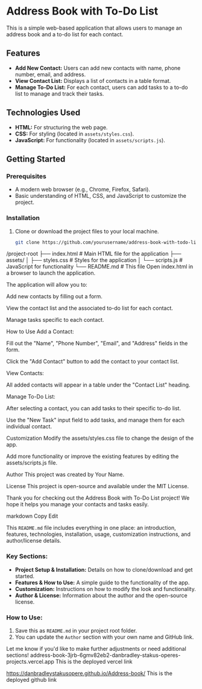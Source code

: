 # Address Book with To-Do List

This is a simple web-based application that allows users to manage an address book and a to-do list for each contact.

## Features
- **Add New Contact:** Users can add new contacts with name, phone number, email, and address.
- **View Contact List:** Displays a list of contacts in a table format.
- **Manage To-Do List:** For each contact, users can add tasks to a to-do list to manage and track their tasks.

## Technologies Used
- **HTML:** For structuring the web page.
- **CSS:** For styling (located in `assets/styles.css`).
- **JavaScript:** For functionality (located in `assets/scripts.js`).

## Getting Started

### Prerequisites

- A modern web browser (e.g., Chrome, Firefox, Safari).
- Basic understanding of HTML, CSS, and JavaScript to customize the project.

### Installation

1. Clone or download the project files to your local machine.

   ```bash
   git clone https://github.com/yourusername/address-book-with-todo-list.git
/project-root
├── index.html           # Main HTML file for the application
├── assets/
│   ├── styles.css       # Styles for the application
│   └── scripts.js       # JavaScript for functionality
└── README.md            # This file
Open index.html in a browser to launch the application.

The application will allow you to:

Add new contacts by filling out a form.

View the contact list and the associated to-do list for each contact.

Manage tasks specific to each contact.

How to Use
Add a Contact:

Fill out the "Name", "Phone Number", "Email", and "Address" fields in the form.

Click the "Add Contact" button to add the contact to your contact list.

View Contacts:

All added contacts will appear in a table under the "Contact List" heading.

Manage To-Do List:

After selecting a contact, you can add tasks to their specific to-do list.

Use the "New Task" input field to add tasks, and manage them for each individual contact.

Customization
Modify the assets/styles.css file to change the design of the app.

Add more functionality or improve the existing features by editing the assets/scripts.js file.

Author
This project was created by Your Name.

License
This project is open-source and available under the MIT License.

Thank you for checking out the Address Book with To-Do List project! We hope it helps you manage your contacts and tasks easily.

markdown
Copy
Edit

This `README.md` file includes everything in one place: an introduction, features, technologies, installation, usage, customization instructions, and author/license details.

### Key Sections:
- **Project Setup & Installation:** Details on how to clone/download and get started.
- **Features & How to Use:** A simple guide to the functionality of the app.
- **Customization:** Instructions on how to modify the look and functionality.
- **Author & License:** Information about the author and the open-source license.

### How to Use:
1. Save this as `README.md` in your project root folder.
2. You can update the `Author` section with your own name and GitHub link.

Let me know if you'd like to make further adjustments or need additional sections!
address-book-3jrb-6gmv82eb2-danbradley-stakus-operes-projects.vercel.app
This is the deployed vercel link


 https://danbradleystakusopere.github.io/Address-book/
 This is the deployed github link
 
 






